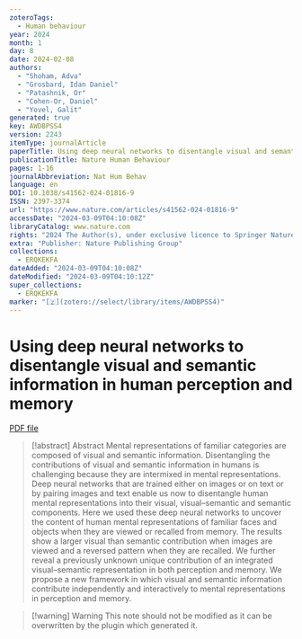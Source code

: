 ```yaml
---
zoteroTags:
  - Human behaviour
year: 2024
month: 1
day: 8
date: 2024-02-08
authors:
  - "Shoham, Adva"
  - "Grosbard, Idan Daniel"
  - "Patashnik, Or"
  - "Cohen-Or, Daniel"
  - "Yovel, Galit"
generated: true
key: AWDBPSS4
version: 2243
itemType: journalArticle
paperTitle: Using deep neural networks to disentangle visual and semantic information in human perception and memory
publicationTitle: Nature Human Behaviour
pages: 1-16
journalAbbreviation: Nat Hum Behav
language: en
DOI: 10.1038/s41562-024-01816-9
ISSN: 2397-3374
url: "https://www.nature.com/articles/s41562-024-01816-9"
accessDate: "2024-03-09T04:10:08Z"
libraryCatalog: www.nature.com
rights: "2024 The Author(s), under exclusive licence to Springer Nature Limited"
extra: "Publisher: Nature Publishing Group"
collections:
  - ERQKEKFA
dateAdded: "2024-03-09T04:10:08Z"
dateModified: "2024-03-09T04:10:12Z"
super_collections:
  - ERQKEKFA
marker: "[🇿](zotero://select/library/items/AWDBPSS4)"
---
```


# Using deep neural networks to disentangle visual and semantic information in human perception and memory

[PDF file](/Papers/PDFs/Shoham%20et%20al.%202024undefined%20-%20Using%20deep%20neural%20networks%20to%20disentangle%20visual%20and%20semantic%20information%20in%20human%20perception%20and%20memory.pdf)

> [!abstract] Abstract
> Mental representations of familiar categories are composed of visual and semantic information. Disentangling the contributions of visual and semantic information in humans is challenging because they are intermixed in mental representations. Deep neural networks that are trained either on images or on text or by pairing images and text enable us now to disentangle human mental representations into their visual, visual–semantic and semantic components. Here we used these deep neural networks to uncover the content of human mental representations of familiar faces and objects when they are viewed or recalled from memory. The results show a larger visual than semantic contribution when images are viewed and a reversed pattern when they are recalled. We further reveal a previously unknown unique contribution of an integrated visual–semantic representation in both perception and memory. We propose a new framework in which visual and semantic information contribute independently and interactively to mental representations in perception and memory.

>[!warning] Warning
> This note should not be modified as it can be overwritten by the plugin which generated it.

